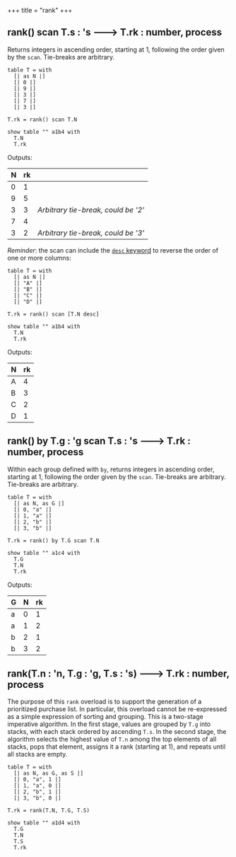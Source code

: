 +++
title = "rank"
+++

## rank() scan T.s : 's 🡒 T.rk : number, process

Returns integers in ascending order, starting at 1, following the order given by the `scan`. Tie-breaks are arbitrary.

```envision
table T = with
  [| as N |]
  [| 0 |]
  [| 9 |]
  [| 3 |]
  [| 7 |]
  [| 3 |]

T.rk = rank() scan T.N

show table "" a1b4 with
  T.N
  T.rk
```

Outputs: 

| N | rk |  |
|---|---|---|
| 0 | 1 |
| 9 | 5 |
| 3 | 3 | _Arbitrary tie-break, could be '2'_
| 7 | 4 |
| 3 | 2 | _Arbitrary tie-break, could be '3'_

_Reminder_: the scan can include the [`desc` keyword](/reference/def/desc/) to reverse the order of one or more columns: 

```envision 
table T = with
  [| as N |]
  [| "A" |]
  [| "B" |]
  [| "C" |]
  [| "D" |]
  
T.rk = rank() scan [T.N desc]
 
show table "" a1b4 with
  T.N
  T.rk
```

Outputs: 

| N | rk 
|---|---|
| A | 4 
| B | 3
| C | 2
| D | 1 


## rank() by T.g : 'g scan T.s : 's 🡒 T.rk : number, process

Within each group defined with `by`, returns integers in ascending order, starting at 1, following the order given by the `scan`. Tie-breaks are arbitrary. Tie-breaks are arbitrary.

```envision
table T = with
  [| as N, as G |]
  [| 0, "a" |]
  [| 1, "a" |]
  [| 2, "b" |]
  [| 3, "b" |]

T.rk = rank() by T.G scan T.N

show table "" a1c4 with
  T.G
  T.N
  T.rk
```
Outputs: 

| G | N | rk |
|---|---|---|
| a | 0 | 1 |
| a | 1 | 2 |
| b | 2 | 1 |
| b | 3 | 2 |

## rank(T.n : 'n, T.g : 'g, T.s : 's) 🡒 T.rk : number, process

The purpose of this `rank` overload is to support the generation of a prioritized purchase list. In particular, this overload cannot be re-expressed as a simple expression of sorting and grouping. This is a two-stage imperative algorithm. In the first stage, values are grouped by `T.g` into stacks, with each stack ordered by ascending  `T.s`. In the second stage, the algorithm selects the highest value of `T.n` among the top elements of all stacks, pops that element, assigns it a rank (starting at 1), and repeats until all stacks are empty.

```envision
table T = with
  [| as N, as G, as S |]
  [| 0, "a", 1 |]
  [| 1, "a", 0 |]
  [| 2, "b", 1 |]
  [| 3, "b", 0 |]

T.rk = rank(T.N, T.G, T.S)

show table "" a1d4 with
  T.G
  T.N
  T.S
  T.rk
```
